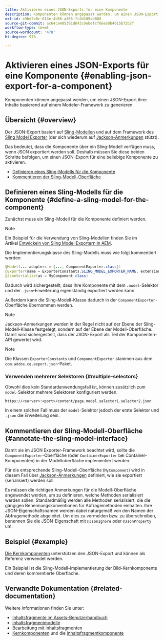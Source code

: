 ```yaml
---
title: Aktivieren eines JSON-Exports für eine Komponente
description: Komponenten können angepasst werden, um einen JSON-Export ihrer Inhalte basierend auf einem Modeler-Framework zu generieren.
exl-id: e9be5c0c-618e-4b56-a365-fcdd185ae808
source-git-commit: ac64ca485391d843c0ebefcf86e80b4015b72b2f
workflow-type: tm+mt
source-wordcount: '478'
ht-degree: 97%

---
```


# Aktivieren eines JSON-Exports für eine Komponente {#enabling-json-export-for-a-component}

Komponenten können angepasst werden, um einen JSON-Export ihrer Inhalte basierend auf einem Modeler-Framework zu generieren.

## Übersicht {#overview}

Der JSON-Export basiert auf [Sling-Modellen](https://sling.apache.org/documentation/bundles/models.html) und auf dem Framework des [Sling Model Exporter](https://sling.apache.org/documentation/bundles/models.html#exporter-framework-since-130) (der sich wiederum auf [Jackson-Anmerkungen](https://github.com/FasterXML/jackson-annotations/wiki/Jackson-Annotations) stützt).

Das bedeutet, dass die Komponente über ein Sling-Modell verfügen muss, wenn JSON exportiert werden soll. Deshalb müssen Sie diese beiden Schritte befolgen, um einen JSON-Export für eine beliebige Komponente zu aktivieren.

* [Definieren eines Sling-Modells für die Komponente](#define-a-sling-model-for-the-component)
* [Kommentieren der Sling-Modell-Oberfläche](#annotate-the-sling-model-interface)

## Definieren eines Sling-Modells für die Komponente {#define-a-sling-model-for-the-component}

Zunächst muss ein Sling-Modell für die Komponente definiert werden.

>[!NOTE]
>
>Ein Beispiel für die Verwendung von Sling-Modellen finden Sie im Artikel [Entwickeln von Sling Model Exportern in AEM](https://experienceleague.adobe.com/docs/experience-manager-learn/foundation/development/develop-sling-model-exporter.html).

Die Implementierungsklasse des Sling-Modells muss wie folgt kommentiert werden:

```java
@Model(... adapters = {..., ComponentExporter.class})
@Exporter(name = ExporterConstants.SLING_MODEL_EXPORTER_NAME, extensions = ExporterConstants.SLING_MODEL_EXTENSION)
@JsonSerialize(as = MyComponent.class)
```

Dadurch wird sichergestellt, dass Ihre Komponente mit dem `.model`-Selektor und der `.json`-Erweiterung eigenständig exportiert werden kann.

Außerdem kann die Sling-Modell-Klasse dadurch in der `ComponentExporter`-Oberfläche übernommen werden.

>[!NOTE]
>
>Jackson-Anmerkungen werden in der Regel nicht auf der Ebene der Sling-Modell-Klasse festgelegt, sondern auf der Ebene der Modell-Oberfläche. Damit wird sichergestellt, dass der JSON-Export als Teil der Komponenten-API gewertet wird.

>[!NOTE]
>
>Die Klassen `ExporterConstants` und `ComponentExporter` stammen aus dem `com.adobe.cq.export.json`-Paket.

### Verwenden mehrerer Selektoren {#multiple-selectors}

Obwohl dies kein Standardanwendungsfall ist, können zusätzlich zum `model`-Selektor mehrere Selektoren konfiguriert werden.

```
https://<server>:<port>/content/page.model.selector1.selector2.json
```

In einem solchen Fall muss der `model`-Selektor jedoch der erste Selektor und `.json` die Erweiterung sein.

## Kommentieren der Sling-Modell-Oberfläche {#annotate-the-sling-model-interface}

Damit sie im JSON Exporter-Framework beachtet wird, sollte die `ComponentExporter`-Oberfläche (oder `ContainerExporter` bei Container-Komponenten) in der Modelloberfläche implementiert werden.

Für die entsprechende Sling-Modell-Oberfläche (`MyComponent`) wird in diesem Fall über [Jackson-Anmerkungen](https://github.com/FasterXML/jackson-annotations/wiki/Jackson-Annotations) definiert, wie sie exportiert (serialisiert) werden soll.

Es müssen die richtigen Anmerkungen für die Modell-Oberfläche angewendet werden, um zu definieren, welche Methoden serialisiert werden sollen. Standardmäßig werden alle Methoden serialisiert, die die gängigen Benennungskonventionen für Abfragemethoden einhalten. Ihre JSON-Eigenschaftsnamen werden dabei naturgemäß von den Namen der Abfragemethode abgeleitet. Um dies zu vermeiden bzw. zu überschreiben, benennen Sie die JSON-Eigenschaft mit `@JsonIgnore` oder `@JsonProperty` um.

## Beispiel {#example}

[Die Kernkomponenten](https://experienceleague.adobe.com/docs/experience-manager-core-components/using/introduction.html?lang=de) unterstützen den JSON-Export und können als Referenz verwendet werden.

Ein Beispiel ist die Sling-Modell-Implementierung der Bild-Kernkomponente und deren kommentierte Oberfläche.

## Verwandte Dokumentation {#related-documentation}

Weitere Informationen finden Sie unter:

* [Inhaltsfragmente im Assets-Benutzerhandbuch](/help/assets/content-fragments/content-fragments.md)
* [Inhaltsfragmentmodelle](/help/assets/content-fragments/content-fragments-models.md)
* [Bearbeitung mit Inhaltsfragmenten](/help/sites-cloud/authoring/fundamentals/content-fragments.md)
* [Kernkomponenten](https://experienceleague.adobe.com/docs/experience-manager-core-components/using/introduction.html) und die [Inhaltsfragmentkomponente](https://experienceleague.adobe.com/docs/experience-manager-core-components/using/components/content-fragment-component.html)
